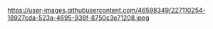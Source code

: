 https://user-images.githubusercontent.com/46598349/227110254-18927cda-523a-4695-936f-8750c3e71208.jpeg